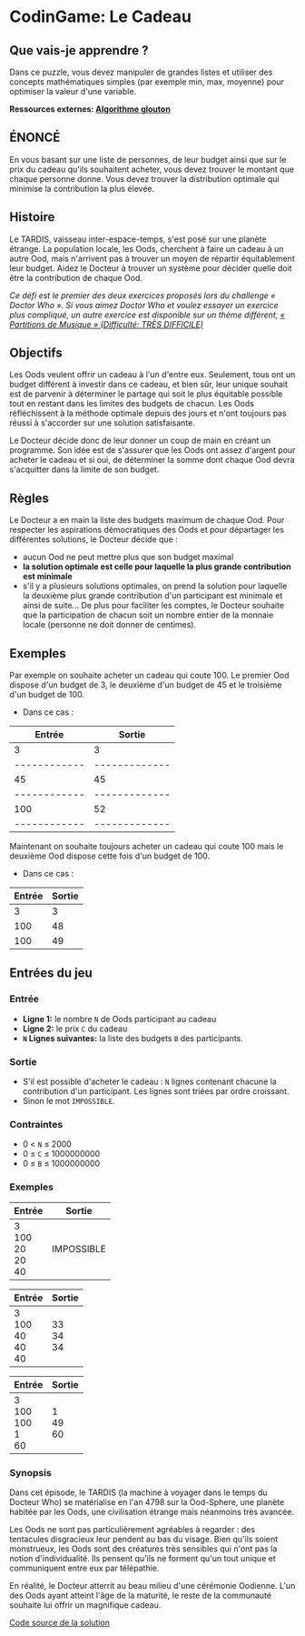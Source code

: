 # CodinGame: Le Cadeau

## Que vais-je apprendre ?
Dans ce puzzle, vous devez manipuler de grandes listes et utiliser des concepts mathématiques simples (par exemple min, max, moyenne) pour optimiser la valeur d'une variable.

**Ressources externes: [Algorithme glouton](https://fr.wikipedia.org/wiki/Algorithme_glouton)**

## ÉNONCÉ

En vous basant sur une liste de personnes, de leur budget ainsi que sur le prix du cadeau qu'ils souhaitent acheter, vous devez trouver le montant que chaque personne donne. Vous devez trouver la distribution optimale qui minimise la contribution la plus élevée.

## Histoire

Le TARDIS, vaisseau inter-espace-temps, s'est posé sur une planète étrange. La population locale, les Oods, cherchent à faire un cadeau à un autre Ood, mais n'arrivent pas à trouver un moyen de répartir équitablement leur budget. Aidez le Docteur à trouver un système pour décider quelle doit être la contribution de chaque Ood.

*Ce défi est le premier des deux exercices proposés lors du challenge « Doctor Who ». Si vous aimez Doctor Who et voulez essayer un exercice plus compliqué, un autre exercice est disponible sur un thème différent, [« Partitions de Musique » (Difficulté: TRÈS DIFFICILE)](https://www.codingame.com/training/expert/music-scores)*

## Objectifs

Les Oods veulent offrir un cadeau à l'un d'entre eux. Seulement, tous ont un budget différent à investir dans ce cadeau, et bien sûr, leur unique souhait est de parvenir à déterminer le partage qui soit le plus équitable possible tout en restant dans les limites des budgets de chacun. Les Oods réfléchissent à la méthode optimale depuis des jours et n'ont toujours pas réussi à s'accorder sur une solution satisfaisante.

Le Docteur décide donc de leur donner un coup de main en créant un programme. Son idée est de s'assurer que les Oods ont assez d'argent pour acheter le cadeau et si oui, de déterminer la somme dont chaque Ood devra s'acquitter dans la limite de son budget.

## Règles
Le Docteur a en main la liste des budgets maximum de chaque Ood. Pour respecter les aspirations démocratiques des Oods et pour départager les différentes solutions, le Docteur décide que :
- aucun Ood ne peut mettre plus que son budget maximal
- **la solution optimale est celle pour laquelle la plus grande contribution est minimale**
- s'il y a plusieurs solutions optimales, on prend la solution pour laquelle la deuxième plus grande contribution d'un participant est minimale et ainsi de suite...
De plus pour faciliter les comptes, le Docteur souhaite que la participation de chacun soit un nombre entier de la monnaie locale (personne ne doit donner de centimes).

## Exemples
Par exemple on souhaite acheter un cadeau qui coute 100. Le premier Ood dispose d'un budget de 3, le deuxième d'un budget de 45 et le troisième d'un budget de 100.
- Dans ce cas :

Entrée | Sortie
------------ | -------------
3 | 3
------------ | -------------
45 | 45
------------ | -------------
100 | 52
------------ | -------------

Maintenant on souhaite toujours acheter un cadeau qui coute 100 mais le deuxième Ood dispose cette fois d'un budget de 100.
- Dans ce cas :

Entrée | Sortie
------------ | -------------
3 | 3
100 | 48
100 | 49

## Entrées du jeu

### Entrée
- **Ligne 1:** le nombre `N` de Oods participant au cadeau
- **Ligne 2:** le prix `C` du cadeau
- **`N` Lignes suivantes:** la liste des budgets `B` des participants.

### Sortie
- S'il est possible d'acheter le cadeau : `N` lignes contenant chacune la contribution d'un participant. Les lignes sont triées par ordre croissant.
- Sinon le mot `IMPOSSIBLE`.
 
### Contraintes
- 0 < `N` ≤ 2000
- 0 ≤ `C` ≤ 1000000000
- 0 ≤ `B` ≤ 1000000000

### Exemples
Entrée | Sortie
------------ | -------------
3<br>100<br>20<br>20<br>40 | IMPOSSIBLE

Entrée | Sortie
------------ | -------------
3<br>100<br>40<br>40<br>40 | 33<br>34<br>34

Entrée | Sortie
------------ | -------------
3<br>100<br>100<br>1<br>60 | 1<br>49<br>60

### Synopsis
Dans cet épisode, le TARDIS (la machine à voyager dans le temps du Docteur Who) se matérialise en l'an 4798 sur la Ood-Sphere, une planète habitée par les Oods, une civilisation étrange mais néanmoins très avancée.

Les Oods ne sont pas particulièrement agréables à regarder : des tentacules disgracieux leur pendent au bas du visage. Bien qu'ils soient monstrueux, les Oods sont des créatures très sensibles qui n'ont pas la notion d'individualité. Ils pensent qu'ils ne forment qu'un tout unique et communiquent entre eux par télépathie.

En réalité, le Docteur atterrit au beau milieu d'une cérémonie Oodienne. L'un des Oods ayant atteint l'âge de la maturité, le reste de la communauté souhaite lui offrir un magnifique cadeau.

[Code source de la solution](https://github.com/Kous92/CodinGame-Swift-FR-/blob/main/Puzzles%20classiques/Facile/Le%20Cadeau/leCadeau.swift)